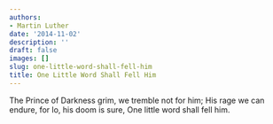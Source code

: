 ```yaml
---
authors:
- Martin Luther
date: '2014-11-02'
description: ''
draft: false
images: []
slug: one-little-word-shall-fell-him
title: One Little Word Shall Fell Him
---
```


The Prince of Darkness grim, we tremble not for him;
His rage we can endure, for lo, his doom is sure,
One little word shall fell him.